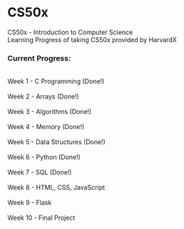 # CS50x
CS50x - Introduction to Computer Science
<br>Learning Progress of taking CS50x provided by HarvardX</br>

### Current Progress:

<br>Week 1 - C Programming (Done!)</br>
<br>Week 2 - Arrays (Done!)</br>
<br>Week 3 - Algorithms (Done!)</br>
<br>Week 4 - Memory (Done!)</br>
<br>Week 5 - Data Structures (Done!)</br>
<br>Week 6 - Python (Done!)</br>
<br>Week 7 - SQL (Done!)</br>
<br>Week 8 - HTML, CSS, JavaScript</br>
<br>Week 9 - Flask</br>
<br>Week 10 - Final Project</br>
